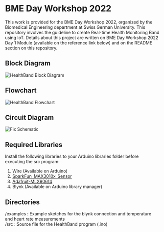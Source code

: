# BME Day Workshop 2022
This work is provided for the BME Day Workshop 2022, organized by the Biomedical Engineering department at Swiss German University. This repository involves the guideline to create Real-time Health Monitoring Band using IoT. Details about this project are written on BME Day Workshop 2022 Day 1 Module (available on the reference link below) and on the README section on this repository.

## Block Diagram
![HealthBand Block Diagram](https://user-images.githubusercontent.com/108512595/185776050-f7f194a8-dae0-4d06-a610-88c9fefe6d6e.png)

## Flowchart
![HealthBand Flowchart](https://user-images.githubusercontent.com/108512595/185775979-5e2248bc-db67-4e23-99f2-3221da1f7202.png)

## Circuit Diagram
![Fix Schematic](https://user-images.githubusercontent.com/108512595/185776716-091eb823-3116-40f1-9c2e-25cf9ee5230e.png)

## Required Libraries
Install the following libraries to your Arduino libraries folder before executing the src program:
1. Wire (Available on Arduino)
2. [SparkFun_MAX3010x_Sensor](https://github.com/sparkfun/SparkFun_MAX3010x_Sensor_Library)
3. [Adafruit-MLX90614](https://github.com/adafruit/Adafruit-MLX90614-Library)
4. Blynk (Available on Arduino library manager)

## Directories
/examples : Example sketches for the blynk connection and temperature and heart rate measurements <br />
/src      : Source file for the HealthBand program (.ino) 

